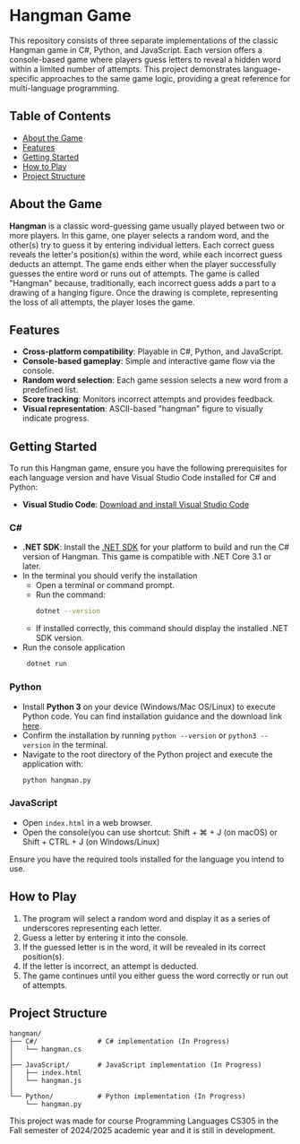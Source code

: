 # Hangman Game

This repository consists of three separate implementations of the classic Hangman game in C#, Python, and JavaScript. Each version offers a console-based game where players guess letters to reveal a hidden word within a limited number of attempts. This project demonstrates language-specific approaches to the same game logic, providing a great reference for multi-language programming.


## Table of Contents
- [About the Game](#about-the-game)
- [Features](#features)
- [Getting Started](#getting-started)
- [How to Play](#how-to-play)
- [Project Structure](#project-structure)


## About the Game

**Hangman** is a classic word-guessing game usually played between two or more players. In this game, one player selects a random word, and the other(s) try to guess it by entering individual letters. Each correct guess reveals the letter's position(s) within the word, while each incorrect guess deducts an attempt. The game ends either when the player successfully guesses the entire word or runs out of attempts. The game is called "Hangman" because, traditionally, each incorrect guess adds a part to a drawing of a hanging figure. Once the drawing is complete, representing the loss of all attempts, the player loses the game.

## Features

- **Cross-platform compatibility**: Playable in C#, Python, and JavaScript.
- **Console-based gameplay**: Simple and interactive game flow via the console.
- **Random word selection**: Each game session selects a new word from a predefined list.
- **Score tracking**: Monitors incorrect attempts and provides feedback.
- **Visual representation**: ASCII-based "hangman" figure to visually indicate progress.

## Getting Started

To run this Hangman game, ensure you have the following prerequisites for each language version and have Visual Studio Code installed for C# and Python:
- **Visual Studio Code**: [Download and install Visual Studio Code](https://code.visualstudio.com/download)

### C#

- **.NET SDK**: Install the [.NET SDK](https://dotnet.microsoft.com/download) for your platform to build and run the C# version of Hangman. This game is compatible with .NET Core 3.1 or later.
- In the terminal you should verify the installation
  - Open a terminal or command prompt.
  - Run the command:
    ```bash
    dotnet --version
    ```
  - If installed correctly, this command should display the installed .NET SDK version.
- Run the console application
   ```bash
    dotnet run
    ```

### Python

- Install **Python 3** on your device (Windows/Mac OS/Linux) to execute Python code. You can find installation guidance and the download link [here](https://www.python.org/downloads/).
-  Confirm the installation by running `python --version` or `python3 --version` in the terminal.
- Navigate to the root directory of the Python project and execute the application with:
   ```bash
   python hangman.py
   ```

### JavaScript

 - Open `index.html` in a web browser.
 - Open the console(you can use shortcut: Shift + ⌘ + J (on macOS) or Shift + CTRL + J (on Windows/Linux)


Ensure you have the required tools installed for the language you intend to use.



## How to Play

1. The program will select a random word and display it as a series of underscores representing each letter.
2. Guess a letter by entering it into the console.
3. If the guessed letter is in the word, it will be revealed in its correct position(s).
4. If the letter is incorrect, an attempt is deducted. 
5. The game continues until you either guess the word correctly or run out of attempts.

## Project Structure

```
hangman/
├── C#/               # C# implementation (In Progress)
│   └── hangman.cs    
│   
├── JavaScript/       # JavaScript implementation (In Progress)
│   ├── index.html    
│   └── hangman.js    
│   
└── Python/           # Python implementation (In Progress)
    └── hangman.py    
```


This project was made for course Programming Languages CS305 in the Fall semester of 2024/2025 academic year and it is still in development.
